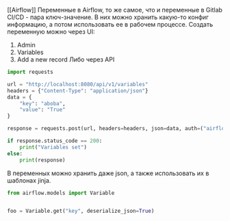 [[Airflow]]
Переменные в Airflow, то же самое, что и переменные в Gitlab CI/CD - пара ключ-значение. В них можно хранить какую-то конфиг информацию, а потом использовать ее в рабочем процессе. 
Создать переменную можно через UI:
1. Admin
2. Variables
3. Add a new record
Либо через API
```python
import requests

url = "http://localhost:8080/api/v1/variables"
headers = {"Content-Type": "application/json"}
data = {
    "key": "aboba",
    "value": "True"
}

response = requests.post(url, headers=headers, json=data, auth=("airflow", "airflow"))

if response.status_code == 200:
    print("Variables set")
else:
    print(response)
```
В переменных можно хранить даже json, а также использовать их в шаблонах jinja.
```python
from airflow.models import Variable


foo = Variable.get("key", deserialize_json=True)
```
